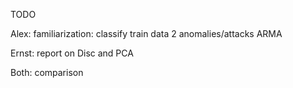TODO

Alex:
familiarization: classify train data 2 anomalies/attacks
ARMA

Ernst:
report on Disc and PCA

Both:
comparison
